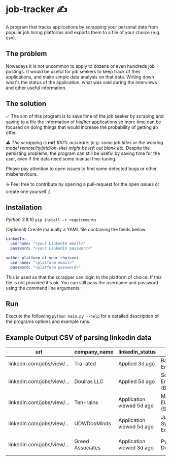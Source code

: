 # job-tracker ✍️ 
A program that tracks applications by scrapping your personal data from popular job hiring platforms and exports them to a file of your choice (e.g. csv).

## The problem
Nowadays it is not uncommon to apply to dozens or even hundreds job postings. It would be useful for job seekers to keep track of their applications, and make simple data analysis on that data. Writing down what's the status of the application, what was said during the interviews and other useful information. 

## The solution
✅ The aim of this program is to save time of the job seeker by scraping and saving to a file the information of his/her applications so more time can be focused on doing things that would increase the probability of getting an offer.

_⚠️ The scrapping is **not** 100% accurate: (e.g. some job titles or the working model remote/hybrid/on-site) might be left out blank etc._
Despite the persisting problems, the program can still be useful by saving time for the user, even if the data need some manual fine-tuning.

Please pay attention to open issues to find some detected bugs or other misbehaviours. 

☕ Feel free to contribute by opening a pull-request for the open issues or create one yourself :)

## Installation
*Python 3.8.10*
`pip install -r requirements`

(Optional) Create manually a YAML file containing the fields bellow:
```yaml
LinkedIn:
  username: "<your LinkedIn email>"
  password: "<your LinkedIn password>"
  
<other platform of your choice>:
  username: "<platform email>"
  password: "<platform password>"
```
This is used so that the scrapper can login to the platform of choice.
If this file is not provided it's ok. You can still pass the username and password using the command line arguments. 

## Run
Execute the following `python main.py --help` for a detailed description of the programs options and example runs.

## Example Output CSV of parsing linkedin data
| url	| company_name | linkedin_status | title | location | 
| --- | ------------ | --------------- | ----- | -------- |
| linkedin.com/jobs/view/... |	Tra-ated | Applied 3d ago |	Backend Engineer |Rome (On-site) |
| linkedin.com/jobs/view/... |	Doulras LLC| Applied 5d ago	| Software Engineer (Back-end) | Barcelona (Remote) |
| linkedin.com/jobs/view/... |	Ten-rains | Application viewed 5d ago |	MongoDB / Elasticsearch (Semopr) | Rome (Remote) |
| linkedin.com/jobs/view/... |	UDWDcoMinds	 | Application viewed 5d ago |	Junior System Engineer | Athens (Hybrid) |
| linkedin.com/jobs/view/... |	Greed Associates | Application viewed 3d ago |	Python Web Developer | European Union (Remote) |
